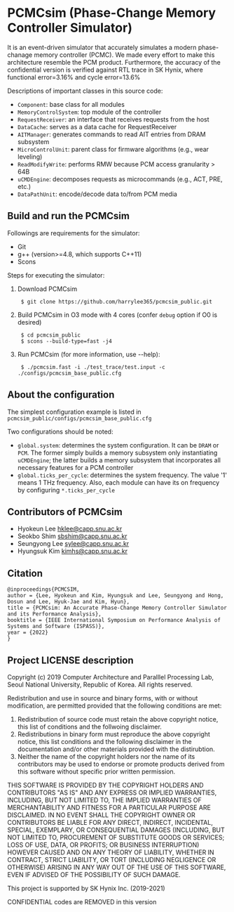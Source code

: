 PCMCsim (Phase-Change Memory Controller Simulator)
==================================================
It is an event-driven simulator that accurately simulates a modern 
phase-chanage memory controller (PCMC). We made every effort to make
this architecture resemble the PCM product. Furthermore, the accuracy 
of the confidential version is verified against RTL trace in SK Hynix,
where functional error=3.16% and cycle error=13.6%

Descriptions of important classes in this source code:
+ `Component`: base class for all modules
+ `MemoryControlSystem`: top module of the controller
+ `RequestReceiver`: an interface that receives requests from the host
+ `DataCache`: serves as a data cache for RequestReceiver
+ `AITManager`: generates commands to read AIT entries from DRAM subsystem
+ `MicroControlUnit`: parent class for firmware algorithms (e.g., wear leveling)
+ `ReadModifyWrite`: performs RMW because PCM access granularity > 64B
+ `uCMDEngine`: decomposes requests as microcommands (e.g., ACT, PRE, etc.)
+ `DataPathUnit`: encode/decode data to/from PCM media

Build and run the PCMCsim
-------------------------
Followings are requirements for the simulator:
+ Git
+ g++ (version>=4.8, which supports C++11)
+ Scons

Steps for executing the simulator:
1. Download PCMCsim

        $ git clone https://github.com/harrylee365/pcmcsim_public.git

2. Build PCMCsim in O3 mode with 4 cores (confer `debug` option if O0 is desired)

        $ cd pcmcsim_public
        $ scons --build-type=fast -j4

3. Run PCMCsim (for more information, use --help):

        $ ./pcmcsim.fast -i ./test_trace/test.input -c ./configs/pcmcsim_base_public.cfg

About the configuration
-----------------------
The simplest configuration example is listed in `pcmcsim_public/configs/pcmcsim_base_public.cfg`

Two configurations should be noted:
+ `global.system`: determines the system configuration. It can be `DRAM` or `PCM`. The former simply builds a memory subsystem only instantiating `uCMDEngine`; the latter builds a memory subsystem that incorporates all necessary features for a PCM controller
+ `global.ticks_per_cycle`: determines the system frequency. The value '1' means 1 THz frequency. Also, each module can have its on frequency by configuring `*.ticks_per_cycle`

Contributors of PCMCsim
-----------------------
+ Hyokeun Lee      hklee@capp.snu.ac.kr
+ Seokbo Shim      sbshim@capp.snu.ac.kr
+ Seungyong Lee    sylee@capp.snu.ac.kr
+ Hyungsuk Kim     kimhs@capp.snu.ac.kr

Citation
--------
```
@inproceedings{PCMCSIM, 
author = {Lee, Hyokeun and Kim, Hyungsuk and Lee, Seungyong and Hong, Dosun and Lee, Hyuk-Jae and Kim, Hyun},
title = {PCMCsim: An Accurate Phase-Change Memory Controller Simulator and its Performance Analysis},
booktitle = {IEEE International Symposium on Performance Analysis of Systems and Software (ISPASS)},
year = {2022}
}
```

Project LICENSE description
---------------------------
Copyright (c) 2019 Computer Architecture and Paralllel Processing Lab, 
Seoul National University, Republic of Korea. All rights reserved.

Redistribution and use in source and binary forms, with or without
modification, are permitted provided that the following conditions are met:
1. Redistribution of source code must retain the above copyright 
   notice, this list of conditions and the follwoing disclaimer.
2. Redistributions in binary form must reproduce the above copyright 
   notice, this list conditions and the following disclaimer in the 
   documentation and/or other materials provided with the distirubtion.
3. Neither the name of the copyright holders nor the name of its 
   contributors may be used to endorse or promote products derived from 
   this software without specific prior written permission. 

THIS SOFTWARE IS PROVIDED BY THE COPYRIGHT HOLDERS AND CONTRIBUTORS
"AS IS" AND ANY EXPRESS OR IMPLIED WARRANTIES, INCLUDING, BUT NOT
LIMITED TO, THE IMPLIED WARRANTIES OF MERCHANTABILITY AND FITNESS FOR
A PARTICULAR PURPOSE ARE DISCLAIMED. IN NO EVENT SHALL THE COPYRIGHT
OWNER OR CONTRIBUTORS BE LIABLE FOR ANY DIRECT, INDIRECT, INCIDENTAL,
SPECIAL, EXEMPLARY, OR CONSEQUENTIAL DAMAGES (INCLUDING, BUT NOT
LIMITED TO, PROCUREMENT OF SUBSTITUTE GOODS OR SERVICES; LOSS OF USE,
DATA, OR PROFITS; OR BUSINESS INTERRUPTION) HOWEVER CAUSED AND ON ANY
THEORY OF LIABILITY, WHETHER IN CONTRACT, STRICT LIABILITY, OR TORT
(INCLUDING NEGLIGENCE OR OTHERWISE) ARISING IN ANY WAY OUT OF THE USE
OF THIS SOFTWARE, EVEN IF ADVISED OF THE POSSIBILITY OF SUCH DAMAGE.

This project is supported by SK Hynix Inc. (2019-2021)

CONFIDENTIAL codes are REMOVED in this version

